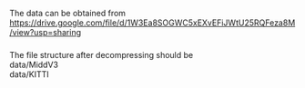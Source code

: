 The data can be obtained from  
https://drive.google.com/file/d/1W3Ea8SOGWC5xEXvEFiJWtU25RQFeza8M/view?usp=sharing
###
The file structure after decompressing should be    
data/MiddV3  
data/KITTI
